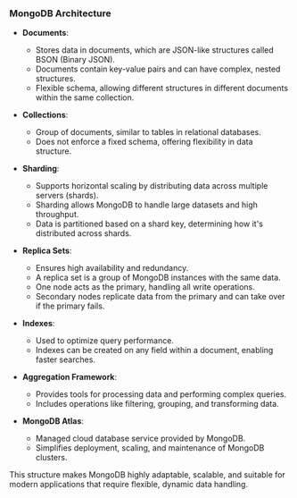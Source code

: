 ### MongoDB Architecture

- **Documents**:
  - Stores data in documents, which are JSON-like structures called BSON (Binary JSON).
  - Documents contain key-value pairs and can have complex, nested structures.
  - Flexible schema, allowing different structures in different documents within the same collection.

- **Collections**:
  - Group of documents, similar to tables in relational databases.
  - Does not enforce a fixed schema, offering flexibility in data structure.

- **Sharding**:
  - Supports horizontal scaling by distributing data across multiple servers (shards).
  - Sharding allows MongoDB to handle large datasets and high throughput.
  - Data is partitioned based on a shard key, determining how it's distributed across shards.

- **Replica Sets**:
  - Ensures high availability and redundancy.
  - A replica set is a group of MongoDB instances with the same data.
  - One node acts as the primary, handling all write operations.
  - Secondary nodes replicate data from the primary and can take over if the primary fails.

- **Indexes**:
  - Used to optimize query performance.
  - Indexes can be created on any field within a document, enabling faster searches.

- **Aggregation Framework**:
  - Provides tools for processing data and performing complex queries.
  - Includes operations like filtering, grouping, and transforming data.

- **MongoDB Atlas**:
  - Managed cloud database service provided by MongoDB.
  - Simplifies deployment, scaling, and maintenance of MongoDB clusters.

This structure makes MongoDB highly adaptable, scalable, and suitable for modern applications that require flexible, dynamic data handling.
